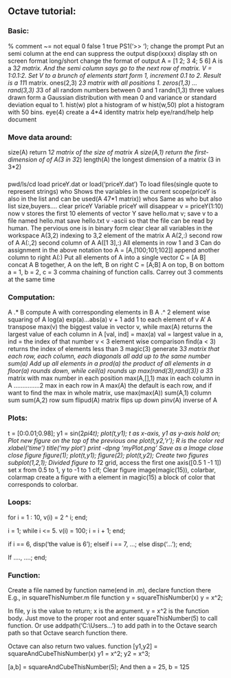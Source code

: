## Octave tutorial:
### Basic:
% comment
~= not equal
0 false
1 true
PS1(‘>> ‘); change the prompt
Put an semi column at the end can suppress the output
disp(xxxx) display sth on screen
format long/short  change the format of output
A = [1 2; 3 4; 5 6]   A is a 3*2 matrix. And the semi column says go to the next row of matrix.
V = 1:0.1:2. Set V to a brunch of elements start form 1, increment 0.1 to 2. Result is a 11*1 matrix.
ones(2,3) 2*3 matrix with all positions 1.
zeros(1,3) ...
rand(3,3) 3*3 of all random numbers between 0 and 1
randn(1,3) three values drawn form a Gaussian distribution with mean 0 and variance or standard deviation equal to 1.
hist(w) plot a histogram of w
hist(w,50) plot a histogram with 50 bins.
eye(4) create a 4*4 identity matrix
help eye/rand/help help document

### Move data around:
size(A) return 1*2 matrix of the size of matrix A
size(A,1) return the first-dimension of of A(3 in 3*2)
length(A) the longest dimension of a matrix (3 in 3*2)

### 
pwd/ls/cd
load priceY.dat or load(‘priceY.dat’)   To load files(single quote to represent strings)
who    Shows the variables in the current scope(priceY is also in the list and can be used(A 47*1 matrix))
whos  Same as who but also list size,buyers....
clear priceY   Variable priceY will disappear
v = priceY(1:10)  now v stores the first 10 elements of vector Y
save hello.mat v;  save v to a file named hello.mat
save hello.txt v -ascii  so that the file can be read by human. The pervious one is in binary form
clear  clear all variables in the workspace
A(3,2) indexing to 3,2 element of the matrix A
A(2,:)  second row of A
A(:,2)  second column of A
A([1 3],:)  All elements in row 1 and 3
Can do assignment in the above notation too
A = [A,[100;101;102]]  append another column to right 
A(:)     Put all elements of A into a single vector
C = [A B]  concat A B together, A on the left, B on right 
C = [A;B]  A on top, B on bottom
a = 1, b = 2, c = 3  comma chaining of function calls. Carrey out 3 comments at the same time

### Computation:
A .* B  compute A with corresponding elements in B
A .^ 2  element wise squaring of A
log(a)  exp(a)...abs(a)
v + 1  add 1 to each element of v
A’  A transpose
max(v) the biggest value in vector v, while max(A) returns the largest value of each column in A
[val, ind] = max(a)  val = largest value in a, ind = the index of that number
v < 3       element wise comparison 
find(a < 3)  returns the index of elements less than 3
magic(3)  generate 3*3 matrix that each row, each column, each diagonals all add up to the same number
sum(a)    Add up all elements in a
prod(a)  the product of all elements in a
floor(a) rounds down, while ceil(a) rounds up
max(rand(3),rand(3))  a 3*3 matrix with max number in each position
max(A,[],1) max in each column in A
...............2  max in each row in A
max(A)  the default is each row, and if want to find the max in whole matrix, use max(max(A))
sum(A,1)  column sum
sum(A,2)  row sum
flipud(A)  matrix flips up down
pinv(A)  inverse of A

### Plots:
t = [0:0.01;0.98];
y1 = sin(2*pi*4*t);
plot(t,y1);     t as x-axis, y1 as y-axis
hold on;        Plot new figure on the top of the previous one
plot(t,y2,’r’);   R is the color red
xlabel(‘time’)
title(‘my plot’)
print -dpng ‘myPlot.png’    Save as a Image
close  close figure
figure(1); plot(t,y1);
figure(2); plot(t,y2);     Create two figures
subplot(1,2,1);   Divided figure to 1*2 grid, access the first one 
axis([0.5 1 -1 1])  set x from 0.5 to 1, y to -1 to 1
clf;    Clear figure
image(magic(15)), colarbar, colarmap  create a figure with a element in magic(15) a block of color that corresponds to colorbar.

### Loops:
for i = 1 : 10,
	v(i) = 2 ^ i;
end;

i = 1;
while i <= 5.
	v(i) = 100;
	i = i + 1;
end;

if i == 6,
	disp(‘the value is 6’);
elseif i == 7,
	...;
else
	disp(‘...’);
end;

If ....,
	....;
end;

### Function:
Create a file named by function name(end in .m), declare function there
E.g., in squareThisNumber.m file
function y = squareThisNumber(x)
y = x^2;

In file, y is the value to return; x is the argument. y = x^2 is the function body.
Just move to the proper root and enter squareThisNumber(5) to call function.
Or use 
addpath(‘C:\Users\...’) to add path in to the Octave search path so that Octave search function there.

Octave can also return two values.
function [y1,y2] = squareAndCubeThisNumber(x)
y1 = x^2;
y2 = x^3;

[a,b] = squareAndCubeThisNumber(5);
And then a = 25, b = 125

